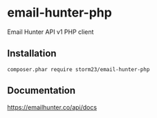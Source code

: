 # email-hunter-php

Email Hunter API v1 PHP client

## Installation

```
composer.phar require storm23/email-hunter-php
```

## Documentation

https://emailhunter.co/api/docs

